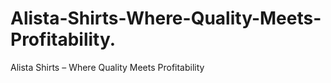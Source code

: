 # Alista-Shirts-Where-Quality-Meets-Profitability.
Alista Shirts – Where Quality Meets Profitability
